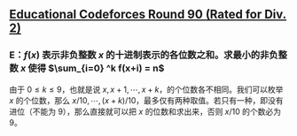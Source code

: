## [Educational Codeforces Round 90 (Rated for Div. 2)](https://codeforces.com/contest/1373)

### E：$f(x)$ 表示非负整数 $x$ 的十进制表示的各位数之和。求最小的非负整数 $x$ 使得 $\sum_{i=0} ^k f(x+i) = n$

由于 $0 \leq k \leq 9$，也就是说 $x,x+1,\cdots,x+k$，的个位数各不相同。我们可以枚举 $x$ 的个位数，那么 $x/10,\cdots, (x+k)/10$，最多仅有两种取值。若只有一种，即没有进位（不能为 9），那么直接就可以把 $x$ 的位数和求出来，否则 $x/10$ 的个数必为 9。